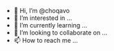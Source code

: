 - 👋 Hi, I’m @choqavo
- 👀 I’m interested in ...
- 🌱 I’m currently learning ...
- 💞️ I’m looking to collaborate on ...
- 📫 How to reach me ...

<!---
choqavo/choqavo is a ✨ special ✨ repository because its `README.md` (this file) appears on your GitHub profile.
You can click the Preview link to take a look at your changes.
--->
